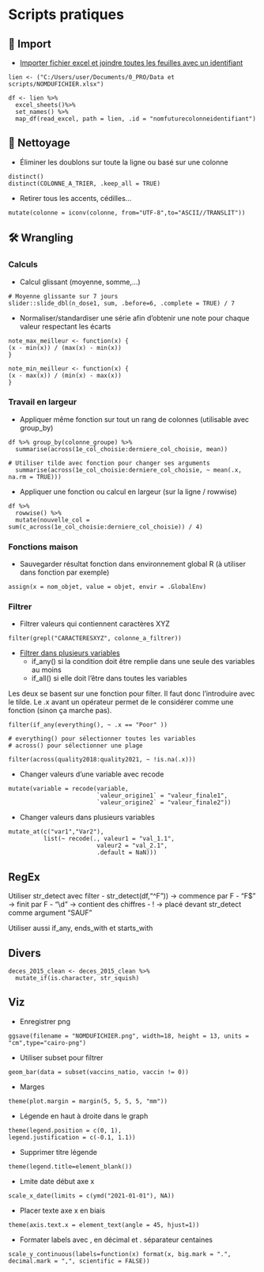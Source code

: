 # Scripts pratiques

## 📂 Import

-   [Importer fichier excel et joindre toutes les feuilles avec un
    identifiant](https://dominicroye.github.io/en/2019/import-excel-sheets-with-r/)

<!-- -->

    lien <- ("C:/Users/user/Documents/0_PRO/Data et scripts/NOMDUFICHIER.xlsx")

    df <- lien %>%
      excel_sheets()%>%
      set_names() %>%
      map_df(read_excel, path = lien, .id = "nomfuturecolonneidentifiant")

## 🧹 Nettoyage

-   Éliminer les doublons sur toute la ligne ou basé sur une colonne

<!-- -->

    distinct()
    distinct(COLONNE_A_TRIER, .keep_all = TRUE)

-   Retirer tous les accents, cédilles…

<!-- -->

    mutate(colonne = iconv(colonne, from="UTF-8",to="ASCII//TRANSLIT"))

## 🛠 Wrangling

### Calculs

-   Calcul glissant (moyenne, somme,…)

<!-- -->

    # Moyenne glissante sur 7 jours
    slider::slide_dbl(n_dose1, sum, .before=6, .complete = TRUE) / 7

-   Normaliser/standardiser une série afin d’obtenir une note pour
    chaque valeur respectant les écarts

<!-- -->

    note_max_meilleur <- function(x) {
    (x - min(x)) / (max(x) - min(x))
    }

    note_min_meilleur <- function(x) {
    (x - max(x)) / (min(x) - max(x))
    }

### Travail en largeur

-   Appliquer même fonction sur tout un rang de colonnes (utilisable
    avec group\_by)

<!-- -->

    df %>% group_by(colonne_groupe) %>%
      summarise(across(1e_col_choisie:derniere_col_choisie, mean))

    # Utiliser tilde avec fonction pour changer ses arguments
      summarise(across(1e_col_choisie:derniere_col_choisie, ~ mean(.x, na.rm = TRUE)))

-   Appliquer une fonction ou calcul en largeur (sur la ligne / rowwise)

<!-- -->

    df %>%
      rowwise() %>%
      mutate(nouvelle_col = sum(c_across(1e_col_choisie:derniere_col_choisie)) / 4)

### Fonctions maison

-   Sauvegarder résultat fonction dans environnement global R (à
    utiliser dans fonction par exemple)

<!-- -->

    assign(x = nom_objet, value = objet, envir = .GlobalEnv)

### Filtrer

-   Filtrer valeurs qui contiennent caractères XYZ

<!-- -->

    filter(grepl("CARACTERESXYZ", colonne_a_filtrer))

-   [Filtrer dans plusieurs
    variables](https://dplyr.tidyverse.org/reference/filter_all.html#arguments)
    -   if\_any() si la condition doit être remplie dans une seule des
        variables au moins
    -   if\_all() si elle doit l’être dans toutes les variables

Les deux se basent sur une fonction pour filter. Il faut donc
l’introduire avec le tilde. Le .x avant un opérateur permet de le
considérer comme une fonction (sinon ça marche pas).

    filter(if_any(everything(), ~ .x == "Poor" ))

    # everything() pour sélectionner toutes les variables
    # across() pour sélectionner une plage

    filter(across(quality2018:quality2021, ~ !is.na(.x)))

-   Changer valeurs d’une variable avec recode

<!-- -->

    mutate(variable = recode(variable, 
                             `valeur_origine1` = "valeur_finale1",
                             `valeur_origine2` = "valeur_finale2"))

-   Changer valeurs dans plusieurs variables

<!-- -->

    mutate_at(c("var1","Var2"), 
              list(~ recode(., valeur1 = "val_1.1",
                             valeur2 = "val_2.1",
                             .default = NaN))) 

## RegEx

Utiliser str\_detect avec filter - str\_detect(df,“^F”)) -&gt; commence
par F - “F$” -&gt; finit par F - “\\d” -&gt; contient des chiffres - !
-&gt; placé devant str\_detect comme argument “SAUF”

Utiliser aussi if\_any, ends\_with et starts\_with

## Divers

    deces_2015_clean <- deces_2015_clean %>%
      mutate_if(is.character, str_squish)

## Viz

-   Enregistrer png

<!-- -->

    ggsave(filename = "NOMDUFICHIER.png", width=18, height = 13, units = "cm",type="cairo-png")

-   Utiliser subset pour filtrer

<!-- -->

    geom_bar(data = subset(vaccins_natio, vaccin != 0))

-   Marges

<!-- -->

    theme(plot.margin = margin(5, 5, 5, 5, "mm"))

-   Légende en haut à droite dans le graph

<!-- -->

    theme(legend.position = c(0, 1), 
    legend.justification = c(-0.1, 1.1))

-   Supprimer titre légende

<!-- -->

    theme(legend.title=element_blank())

-   Lmite date début axe x

<!-- -->

    scale_x_date(limits = c(ymd("2021-01-01"), NA))

-   Placer texte axe x en biais

<!-- -->

    theme(axis.text.x = element_text(angle = 45, hjust=1))

-   Formater labels avec , en décimal et . séparateur centaines

<!-- -->

    scale_y_continuous(labels=function(x) format(x, big.mark = ".", decimal.mark = ",", scientific = FALSE))
